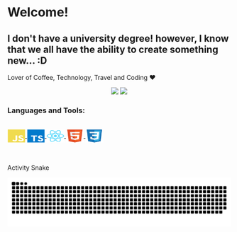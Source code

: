 
# Welcome!
## I don't have a university degree! however, I know that we all have the ability to create something new... :D
Lover of Coffee, Technology, Travel and Coding
 :heart:

<p align="center">
		<img width="450em" src="https://github-readme-streak-stats.herokuapp.com/?user=skylinenando&theme=dark&hide_border=true"  style="pointer-events: none;">
		<img width="450em" src="https://github-readme-stats.vercel.app/api?username=SkylineNando&show_icons=true&theme=dark&hide_border=true&include_all_commits=true&count_private=true"  style="pointer-events: none;">
</p>
 
### Languages and Tools:
<div style="display: inline_block"><br> <a href="https://github.com/SkylineNando">
  <img align="center" alt="Nando-Js" height="30" width="40" src="https://raw.githubusercontent.com/devicons/devicon/master/icons/javascript/javascript-plain.svg">
  <img align="center" alt="Nando-Ts" height="30" width="40" src="https://raw.githubusercontent.com/devicons/devicon/master/icons/typescript/typescript-plain.svg">
  <img align="center" alt="Nando-React" height="30" width="40" src="https://raw.githubusercontent.com/devicons/devicon/master/icons/react/react-original.svg">
  <img align="center" alt="Nando-HTML" height="30" width="40" src="https://raw.githubusercontent.com/devicons/devicon/master/icons/html5/html5-original.svg">
  <img align="center" alt="Nando-CSS" height="30" width="40" src="https://raw.githubusercontent.com/devicons/devicon/master/icons/css3/css3-original.svg"></a>
</div>
<br />
<br />

Activity Snake 

  <img align="right" alt="Nando-yoda" src="https://github.com/SkylineNando/SkylineNando/blob/master/github-user-contribution-23.svg"> 
<br/>

